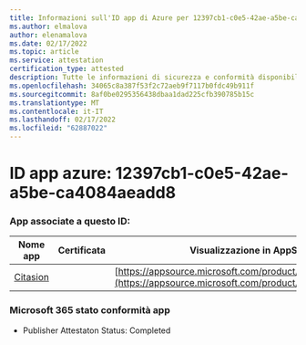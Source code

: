 ```yaml
---
title: Informazioni sull'ID app di Azure per 12397cb1-c0e5-42ae-a5be-ca4084aeadd8
ms.author: elmalova
author: elenamalova
ms.date: 02/17/2022
ms.topic: article
ms.service: attestation
certification_type: attested
description: Tutte le informazioni di sicurezza e conformità disponibili per 12397cb1-c0e5-42ae-a5be-ca4084aeadd8.
ms.openlocfilehash: 34065c8a387f53f2c72aeb9f7117b0fdc49b911f
ms.sourcegitcommit: 8af0be0295356438dbaa1dad225cfb390785b15c
ms.translationtype: MT
ms.contentlocale: it-IT
ms.lasthandoff: 02/17/2022
ms.locfileid: "62887022"
---
```

# <a name="azure-app-id-12397cb1-c0e5-42ae-a5be-ca4084aeadd8"></a>ID app azure: 12397cb1-c0e5-42ae-a5be-ca4084aeadd8


### <a name="apps-associated-with-this-id"></a>App associate a questo ID:
| **Nome app** | **Certificata** | **Visualizzazione in AppSource** |
|--------------|---------------|-----------------------|
| [Citasion](https://docs.microsoft.com/microsoft-365-app-certification/forward/WA200003530) |  | [https://appsource.microsoft.com/product/office/WA200003530](https://appsource.microsoft.com/product/office/WA200003530) |

### <a name="microsoft-365-app-compliance-status"></a>Microsoft 365 stato conformità app
- Publisher Attestaton Status: Completed
